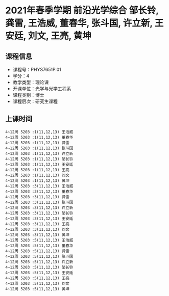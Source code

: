 # 2021年春季学期 前沿光学综合 邹长铃, 龚雷, 王浩威, 董春华, 张斗国, 许立新, 王安廷, 刘文, 王亮, 黄坤






## 课程信息

- 课程号：PHYS7651P.01
- 学分：4
- 教学类型：理论课
- 开课单位：光学与光学工程系
- 课程类别：博士
- 课程层次：研究生课程

## 上课时间

```
4~12周 5203 :1(11,12,13) 王浩威
4~12周 5203 :1(11,12,13) 董春华
4~12周 5203 :1(11,12,13) 龚雷
4~12周 5203 :1(11,12,13) 张斗国
4~12周 5203 :1(11,12,13) 许立新
4~12周 5203 :1(11,12,13) 邹长铃
4~12周 5203 :1(11,12,13) 王安廷
4~12周 5203 :1(11,12,13) 王亮
4~12周 5203 :1(11,12,13) 刘文
4~12周 5203 :1(11,12,13) 黄坤
4~12周 5203 :3(11,12,13) 王浩威
4~12周 5203 :3(11,12,13) 董春华
4~12周 5203 :3(11,12,13) 龚雷
4~12周 5203 :3(11,12,13) 张斗国
4~12周 5203 :3(11,12,13) 许立新
4~12周 5203 :3(11,12,13) 邹长铃
4~12周 5203 :3(11,12,13) 王安廷
4~12周 5203 :3(11,12,13) 王亮
4~12周 5203 :3(11,12,13) 刘文
4~12周 5203 :3(11,12,13) 黄坤
4~12周 5203 :5(11,12,13) 王浩威
4~12周 5203 :5(11,12,13) 董春华
4~12周 5203 :5(11,12,13) 龚雷
4~12周 5203 :5(11,12,13) 张斗国
4~12周 5203 :5(11,12,13) 许立新
4~12周 5203 :5(11,12,13) 邹长铃
4~12周 5203 :5(11,12,13) 王安廷
4~12周 5203 :5(11,12,13) 王亮
4~12周 5203 :5(11,12,13) 刘文
4~12周 5203 :5(11,12,13) 黄坤
```

